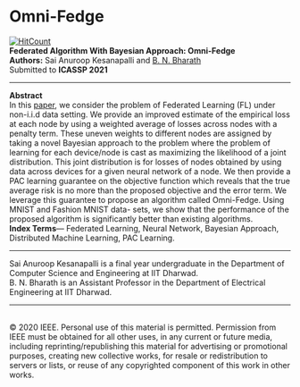 # Omni-Fedge
[![HitCount](http://hits.dwyl.com/ksanu1998/https://githubcom/ksanu1998/Omni-Fedge.svg)](http://hits.dwyl.com/ksanu1998/https://githubcom/ksanu1998/Omni-Fedge)<br>
<b>Federated Algorithm With Bayesian Approach: Omni-Fedge</b> <br>
<b>Authors:</b> Sai Anuroop Kesanapalli and <a href="https://bharathbettagerenagaraja.wordpress.com">B. N. Bharath</a> <br>
Submitted to <b>ICASSP 2021</b> <br>
<hr>
<b>Abstract</b> <br>
In this <a href="https://github.com/ksanu1998/Omni-Fedge/blob/main/kesanapalli.pdf">paper</a>, we consider the problem of Federated Learning (FL) under non-i.i.d data setting. We provide an improved estimate of the empirical loss at each node by using a weighted average of losses across nodes with a penalty term. These uneven weights to different nodes are assigned by taking a novel Bayesian approach to the problem where the problem of learning for each device/node is cast as maximizing the likelihood of a joint distribution. This joint distribution is for losses of nodes obtained by using data across devices for a given neural network of a node. We then provide a PAC learning guarantee on the objective function which reveals that the true average risk is no more than the proposed objective and the error term. We leverage this guarantee to propose an algorithm called Omni-Fedge. Using MNIST and Fashion MNIST data- sets, we show that the performance of the proposed algorithm is significantly better than existing algorithms. <br>
<b>Index Terms</b>— Federated Learning, Neural Network, Bayesian Approach, Distributed Machine Learning, PAC Learning.<br>
<hr>
Sai Anuroop Kesanapalli is a final year undergraduate in the Department of Computer Science and Engineering at IIT Dharwad. <br>
B. N. Bharath is an Assistant Professor in the Department of Electrical Engineering at IIT Dharwad. <br>
<hr><br>
© 2020 IEEE. Personal use of this material is permitted. Permission from IEEE must be obtained for all other uses, in any current or future media, including reprinting/republishing this material for advertising or promotional purposes, creating new collective works, for resale or redistribution to servers or lists, or reuse of any copyrighted component of this work in other works.
